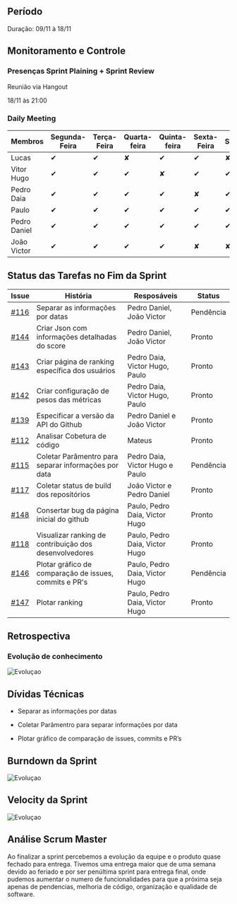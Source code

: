 
## Período

  

  

Duração: 09/11 à 18/11

  

  

## Monitoramento e Controle

  

  

  

### Presenças Sprint Plaining + Sprint Review

Reunião via Hangout

18/11 às 21:00

  
  

### Daily Meeting

  

| Membros |Segunda-Feira| Terça-Feira | Quarta-feira | Quinta-feira | Sexta-Feira |Sábado| Domingo
|--|--|--|--|--|--|--|--|
| Lucas | ✔ | ✔ | ✘ | ✔ | ✔ | ✘ | ✘ |
| Vitor Hugo | ✔ | ✔ | ✔ |✘ | ✔ | ✔ | ✔ |
| Pedro Daia | ✔ | ✔ | ✔ |✔ | ✘ | ✔ | ✔ |
| Paulo | ✔ | ✔ | ✔ | ✔ | ✔ | ✔ | ✔ |
| Pedro Daniel | ✔ | ✔ | ✔ |✔ | ✔ | ✔ | ✔ |
| João Victor | ✔ | ✔ | ✔ | ✔ | ✘ | ✘ | ✘ |

  

  

## Status das Tarefas no Fim da Sprint

  

  

| **Issue** | **História** | **Resposáveis** | **Status** |
|--|--|--|--|
| [#116](https://github.com/fga-eps-mds/2019.2-Git-Breakdown/issues/116) | Separar as informações por datas | Pedro Daniel, João Victor | Pendência |
| [#144](https://github.com/fga-eps-mds/2019.2-Git-Breakdown/issues/144) | Criar Json com informações detalhadas do score | Pedro Daniel, João Victor | Pronto |
| [#143](https://github.com/fga-eps-mds/2019.2-Git-Breakdown/issues/143) | Criar página de ranking específica dos usuários | Pedro Daia, Victor Hugo, Paulo | Pronto |
| [#142](https://github.com/fga-eps-mds/2019.2-Git-Breakdown/issues/142) | Criar configuração de pesos das métricas | Pedro Daia, Victor Hugo, Paulo | Pronto |
| [#139](https://github.com/fga-eps-mds/2019.2-Git-Breakdown/issues/139) | Especificar a versão da API do Github | Pedro Daniel e João Victor | Pronto |
| [#112](https://github.com/fga-eps-mds/2019.2-Git-Breakdown/issues/112) | Analisar Cobetura de código | Mateus | Pronto |
| [#115](https://github.com/fga-eps-mds/2019.2-Git-Breakdown/issues/115) | Coletar Parâmentro para separar informações por data | Pedro Daia, Victor Hugo e Paulo | Pendência |
| [#117](https://github.com/fga-eps-mds/2019.2-Git-Breakdown/issues/117) | Coletar status de build dos repositórios | João Victor e Pedro Daniel | Pronto |
| [#148](https://github.com/fga-eps-mds/2019.2-Git-Breakdown/issues/148) | Consertar bug da página inicial do github | Paulo, Pedro Daia, Victor Hugo | Pronto |
| [#118](https://github.com/fga-eps-mds/2019.2-Git-Breakdown/issues/118) | Visualizar ranking de contribuição dos desenvolvedores | Paulo, Pedro Daia, Victor Hugo | Pronto |
| [#146](https://github.com/fga-eps-mds/2019.2-Git-Breakdown/issues/146) | Plotar gráfico de comparação de issues, commits e PR's | Paulo, Pedro Daia, Victor Hugo | Pendência |
| [#147](https://github.com/fga-eps-mds/2019.2-Git-Breakdown/issues/147) | Plotar ranking | Paulo, Pedro Daia, Victor Hugo | Pronto |

  
  
  

  

## Retrospectiva

  

  

### Evolução de conhecimento

  

  

![Evoluçao](https://i.imgur.com/rTbZHiW.png)

  

  

  

## Dívidas Técnicas

- Separar as informações por datas

- Coletar Parâmentro para separar informações por data

- Plotar gráfico de comparação de issues, commits e PR’s

## Burndown da Sprint

![Evoluçao](https://i.imgur.com/NIKrslB.png)



## Velocity da Sprint


![Evoluçao](https://i.imgur.com/P1vtoEz.png)

## Análise Scrum Master
Ao finalizar a sprint percebemos a evolução da equipe e o produto quase fechado para entrega. Tivemos uma entrega maior que de uma semana devido ao feriado e por ser penúltima sprint para entrega final, onde pudemos aumentar o numero de funcionalidades para que a próxima seja apenas de pendencias, melhoria de código, organização e qualidade de software.